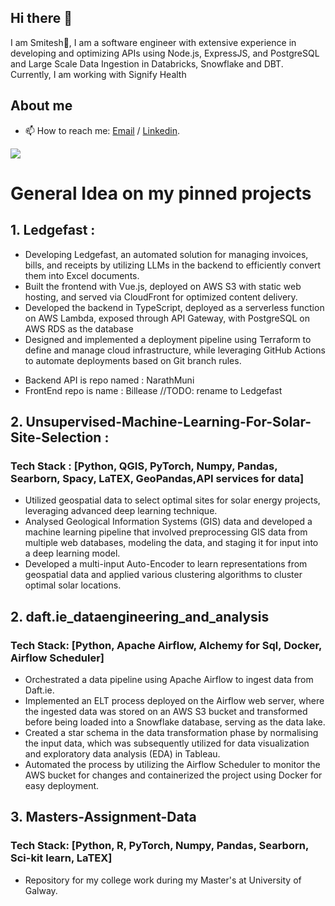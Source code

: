## Hi there 👋

I am Smitesh👋, I am a software engineer with extensive experience in developing and optimizing APIs using Node.js, ExpressJS, 
and PostgreSQL and Large Scale Data Ingestion in Databricks, Snowflake and DBT. Currently, I am working with Signify Health
## About me 

- 📫 How to reach me: [Email](smitesh.n.patil@gmail.com) / [Linkedin](https://www.linkedin.com/in/smitesh-patil/).


![](https://komarev.com/ghpvc/?username=smitesh22&color=blueviolet)

# General Idea on my pinned projects
## 1. Ledgefast  :
-	Developing Ledgefast, an automated solution for managing invoices, bills, and receipts by utilizing LLMs in the backend to efficiently convert them into Excel documents.
-	Built the frontend with Vue.js, deployed on AWS S3 with static web hosting, and served via CloudFront for optimized content delivery.
-	Developed the backend in TypeScript, deployed as a serverless function on AWS Lambda, exposed through API Gateway, with PostgreSQL on AWS RDS as the database
-	Designed and implemented a deployment pipeline using Terraform to define and manage cloud infrastructure, while leveraging GitHub Actions to automate deployments based on Git branch rules.
* Backend API is repo named : NarathMuni
* FrontEnd repo is name : Billease //TODO: rename to Ledgefast

## 2. Unsupervised-Machine-Learning-For-Solar-Site-Selection  :
### Tech Stack : [Python, QGIS, PyTorch, Numpy, Pandas, Searborn, Spacy, LaTEX, GeoPandas,API services for data]

- Utilized geospatial data to select optimal sites for solar energy projects, leveraging advanced deep learning technique.
- Analysed Geological Information Systems (GIS) data and developed a machine learning pipeline that involved preprocessing GIS data from multiple web databases, modeling the data, and staging it for input into a deep learning model.
- Developed a multi-input Auto-Encoder to learn representations from geospatial data and applied various clustering algorithms to cluster optimal solar locations.

## 2.  daft.ie_dataengineering_and_analysis
### Tech Stack: [Python, Apache Airflow, Alchemy for Sql, Docker, Airflow Scheduler]

- Orchestrated a data pipeline using Apache Airflow to ingest data from Daft.ie.
- Implemented an ELT process deployed on the Airflow web server, where the ingested data was stored on an AWS S3 bucket and transformed before being loaded into a Snowflake database, serving as the data lake.
- Created a star schema in the data transformation phase by normalising the input data, which was subsequently utilized for data visualization and exploratory data analysis (EDA) in Tableau.
- Automated the process by utilizing the Airflow Scheduler to monitor the AWS bucket for changes and containerized the project using Docker for easy deployment.

## 3.  Masters-Assignment-Data
### Tech Stack: [Python, R, PyTorch, Numpy, Pandas, Searborn, Sci-kit learn, LaTEX]

- Repository for my college work during my Master's at University of Galway.

  
